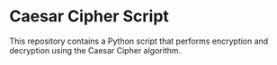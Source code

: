 # Caesar Cipher Script

This repository contains a Python script that performs encryption and decryption using the Caesar Cipher algorithm.


